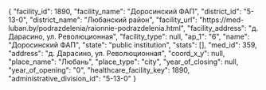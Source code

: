 {
    "facility_id": 1890,
    "facility_name": "Доросинский ФАП",
    "district_id": "5-13-0",
    "district_name": "Любанский район",
    "facility_url": "https:\/\/med-luban.by\/podrazdelenia\/raionnie-podrazdelenia.html",
    "facility_address": "д. Дарасино, ул. Революционная",
    "facility_type": null,
    "ap_1": "6",
    "name": "Доросинский ФАП",
    "state": "public institution",
    "stats": [],
    "med_id": 359,
    "address": "д. Дарасино, ул. Революционная",
    "coord_x_y": null,
    "place_name": "Любань",
    "place_type": "city",
    "year_of_closing": null,
    "year_of_opening": "0",
    "healthcare_facility_key": 1890,
    "administrative_division_id": "5-13-0"
}